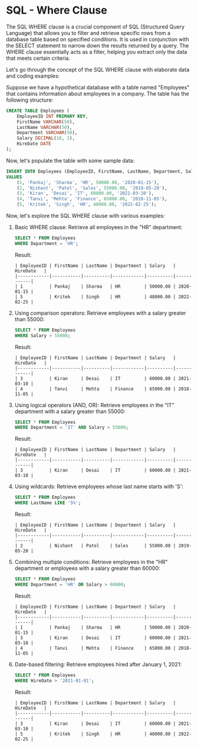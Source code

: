 # SQL - Where Clause

The SQL WHERE clause is a crucial component of SQL (Structured Query Language) that allows you to filter and retrieve specific rows from a database table based on specified conditions. It is used in conjunction with the SELECT statement to narrow down the results returned by a query. The WHERE clause essentially acts as a filter, helping you extract only the data that meets certain criteria.

Let's go through the concept of the SQL WHERE clause with elaborate data and coding examples:

Suppose we have a hypothetical database with a table named "Employees" that contains information about employees in a company. The table has the following structure:

```sql
CREATE TABLE Employees (
    EmployeeID INT PRIMARY KEY,
    FirstName VARCHAR(50),
    LastName VARCHAR(50),
    Department VARCHAR(50),
    Salary DECIMAL(10, 2),
    HireDate DATE
);
```

Now, let's populate the table with some sample data:

```sql
INSERT INTO Employees (EmployeeID, FirstName, LastName, Department, Salary, HireDate)
VALUES
    (1, 'Pankaj', 'Sharma', 'HR', 50000.00, '2020-01-15'),
    (2, 'Nishant', 'Patel', 'Sales', 55000.00, '2019-05-20'),
    (3, 'Kiran', 'Desai', 'IT', 60000.00, '2021-03-10'),
    (4, 'Tanvi', 'Mehta', 'Finance', 65000.00, '2018-11-05'),
    (5, 'Kritek', 'Singh', 'HR', 48000.00, '2022-02-25');
```

Now, let's explore the SQL WHERE clause with various examples:

1. Basic WHERE clause:
   Retrieve all employees in the "HR" department:

   ```sql
   SELECT * FROM Employees
   WHERE Department = 'HR';
   ```

   Result:
   ```
   | EmployeeID | FirstName | LastName | Department | Salary   | HireDate   |
   |------------|-----------|----------|------------|----------|------------|
   | 1          | Pankaj    | Sharma   | HR         | 50000.00 | 2020-01-15 |
   | 5          | Kritek    | Singh    | HR         | 48000.00 | 2022-02-25 |
   ```

2. Using comparison operators:
   Retrieve employees with a salary greater than 55000:

   ```sql
   SELECT * FROM Employees
   WHERE Salary > 55000;
   ```

   Result:
   ```
   | EmployeeID | FirstName | LastName | Department | Salary   | HireDate   |
   |------------|-----------|----------|------------|----------|------------|
   | 3          | Kiran     | Desai    | IT         | 60000.00 | 2021-03-10 |
   | 4          | Tanvi     | Mehta    | Finance    | 65000.00 | 2018-11-05 |
   ```

3. Using logical operators (AND, OR):
   Retrieve employees in the "IT" department with a salary greater than 55000:

   ```sql
   SELECT * FROM Employees
   WHERE Department = 'IT' AND Salary > 55000;
   ```

   Result:
   ```
   | EmployeeID | FirstName | LastName | Department | Salary   | HireDate   |
   |------------|-----------|----------|------------|----------|------------|
   | 3          | Kiran     | Desai    | IT         | 60000.00 | 2021-03-10 |
   ```

4. Using wildcards:
   Retrieve employees whose last name starts with 'S':

   ```sql
   SELECT * FROM Employees
   WHERE LastName LIKE 'S%';
   ```

   Result:
   ```
   | EmployeeID | FirstName | LastName | Department | Salary   | HireDate   |
   |------------|-----------|----------|------------|----------|------------|
   | 2          | Nishant   | Patel    | Sales      | 55000.00 | 2019-05-20 |
   ```

5. Combining multiple conditions:
   Retrieve employees in the "HR" department or employees with a salary greater than 60000:

   ```sql
   SELECT * FROM Employees
   WHERE Department = 'HR' OR Salary > 60000;
   ```

   Result:
   ```
   | EmployeeID | FirstName | LastName | Department | Salary   | HireDate   |
   |------------|-----------|----------|------------|----------|------------|
   | 1          | Pankaj    | Sharma   | HR         | 50000.00 | 2020-01-15 |
   | 3          | Kiran     | Desai    | IT         | 60000.00 | 2021-03-10 |
   | 4          | Tanvi     | Mehta    | Finance    | 65000.00 | 2018-11-05 |
   ```

6. Date-based filtering:
   Retrieve employees hired after January 1, 2021:

   ```sql
   SELECT * FROM Employees
   WHERE HireDate > '2021-01-01';
   ```

   Result:
   ```
   | EmployeeID | FirstName | LastName | Department | Salary   | HireDate   |
   |------------|-----------|----------|------------|----------|------------|
   | 3          | Kiran     | Desai    | IT         | 60000.00 | 2021-03-10 |
   | 5          | Kritek    | Singh    | HR         | 48000.00 | 2022-02-25 |
   ```
